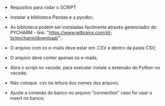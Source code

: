 - Requisitos para rodar o SCRIPT

- Instalar a biblioteca Pandas e a pyodbc;
- As biblioteca podem ser instaladas facilmente através gerenciador do PYCHARM - link: "https://www.jetbrains.com/pt-br/pycharm/download/";

- O arquivo com os e-mails deve estar em .CSV e dentro da pasta CSV;
- O arquivo deve conter apenas os e-mails;
- Abra o script no vscode, para executar instale a extensão do Python no vscode;
- Não coloque .csv na leitura dos nomes dos arquivo;

- Ajuste a conexão do banco no arquivo "connection" caso for usar o insert no banco;